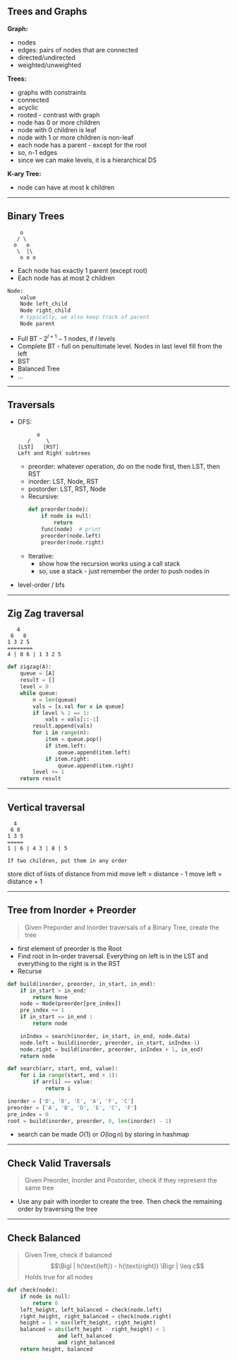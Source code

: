 Trees and Graphs
----------------

**Graph:**
- nodes
- edges: pairs of nodes that are connected
- directed/undirected
- weighted/unweighted

**Trees:**
- graphs with constraints
- connected
- acyclic
- rooted - contrast with graph
- node has 0 or more children
- node with 0 children is leaf
- node with 1 or more children is non-leaf
- each node has a parent - except for the root
- so, n-1 edges
- since we can make levels, it is a hierarchical DS


**K-ary Tree:**
- node can have at most k children


-- --


Binary Trees
------------

```
    o
   / \
  o   o
   \  |\
    o o o
```

- Each node has exactly 1 parent (except root)
- Each node has at most 2 children

```python
Node:
    value
    Node left_child
    Node right_child
    # typically, we also keep track of parent
    Node parent
```

- Full BT - $2^{l+1} - 1$ nodes, if $l$ levels
- Complete BT - full on penultimate level. Nodes in last level fill from the left
- BST
- Balanced Tree
- ...


-- --


Traversals
---------
- DFS:
    ```
          o
       /     \
    [LST]   [RST]
    Left and Right subtrees
    ```
    - preorder: whatever operation, do on the node first, then LST, then RST
    - inorder: LST, Node, RST
    - postorder: LST, RST, Node
    - Recursive:
        ```python
        def preorder(node):
            if node is null:
                return
            func(node)  # print
            preorder(node.left)
            preorder(node.right)
        ```
    - Iterative:
        - show how the recursion works using a call stack
        - so, use a stack - just remember the order to push nodes in


- level-order / bfs



-- --



Zig Zag traversal
-----------------
```
   4
 6   8
1 3 2 5
========
4 | 8 6 | 1 3 2 5
```

```python
def zigzag(A):
    queue = [A]
    result = []
    level = 0
    while queue:
        n = len(queue)
        vals = [x.val for x in queue]
        if level % 2 == 1:
            vals = vals[::-1]
        result.append(vals)
        for i in range(n):
            item = queue.pop()
            if item.left:
                queue.append(item.left)
            if item.right:
                queue.append(item.right)
        level += 1
    return result
```


-- --


Vertical traversal
------------------
```
  4
 6 8
1 3 5
=====
1 | 6 | 4 3 | 8 | 5 

If two children, put them in any order
```

store dict of lists of distance from mid
move left = distance - 1
move left = distance + 1


-- --


Tree from Inorder + Preorder
----------------------------

> Given Preporder and Inorder traversals of a Binary Tree, create the tree 

- first element of preorder is the Root
- Find root in In-order traversal. Everything on left is in the LST and everything to the right is in the RST
- Recurse

```python
def build(inorder, preorder, in_start, in_end):
    if in_start > in_end:
        return None
    node = Node(preorder[pre_index])
    pre_index += 1
    if in_start == in_end :
        return node

    inIndex = search(inorder, in_start, in_end, node.data)
    node.left = build(inorder, preorder, in_start, inIndex-1)
    node.right = build(inorder, preorder, inIndex + 1, in_end)
    return node

def search(arr, start, end, value):
    for i in range(start, end + 1):
        if arr[i] == value:
            return i

inorder = ['D', 'B', 'E', 'A', 'F', 'C']
preorder = ['A', 'B', 'D', 'E', 'C', 'F']
pre_index = 0
root = build(inorder, preorder, 0, len(inorder) - 1)

```

- search can be made $O(1)$ or $O(\log n)$ by storing in hashmap

-- --



Check Valid Traversals
----------------------

> Given Preorder, Inorder and Postorder, check if they represent the same tree

- Use any pair with inorder to create the tree. Then check the remaining order by traversing the tree



-- --



Check Balanced
----------------

> Given Tree, check if balanced
> $$\Bigl | h(\text{left}) - h(\text{right}) \Bigr | \leq c$$
> Holds true for all nodes

```python
def check(node):
    if node is null:
        return 0
    left_height, left_balanced = check(node.left)
    right_height, right_balanced = check(node.right)
    height = 1 + max(left_height, right_height)
    balanced = abs(left_height - right_height) < 1
                and left_balanced
                and right_balanced
    return height, balanced
```

